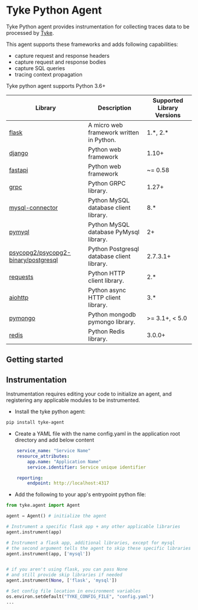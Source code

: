 # Tyke Python Agent

Tyke Python agent provides instrumentation for collecting traces data to be processed by [Tyke](https://tyke.ai/).

This agent supports these frameworks and adds following capabilities:

- capture request and response headers
- capture request and response bodies
- capture SQL queries
- tracing context propagation

Tyke python agent supports Python 3.6+

| Library | Description | Supported Library Versions|
|------|-------------| ---------------|
| [flask](https://flask.palletsprojects.com/en/1.1.x/api)|A micro web framework written in Python.| 1.\*, 2.\* |
| [django](https://docs.djangoproject.com/)|Python web framework | 1.10+ |
| [fastapi](https://docs.djangoproject.com/)|Python web framework |  ~= 0.58 |
| [grpc](https://grpc.github.io/grpc/python/)|Python GRPC library.| 1.27+ |
| [mysql-connector](https://dev.mysql.com/doc/connector-python/en/)| Python MySQL database client library.| 8.\*|
| [pymyql](https://pymysql.readthedocs.io/en/latest/)| Python MySQL database PyMysql library.| 2+|
| [psycopg2/psycopg2-binary/postgresql](https://www.psycopg.org/docs/)|Python Postgresql database client library. | 2.7.3.1+ |
| [requests](https://docs.python-requests.org/en/master/)|Python HTTP client library.| 2.\*|
| [aiohttp](https://docs.aiohttp.org/en/stable/)|Python async HTTP client library.| 3.\*|
| [pymongo](https://pymongo.readthedocs.io/en/stable/)|Python mongodb pymongo library.| >= 3.1+, < 5.0|
| [redis](https://redis.readthedocs.io/en/latest/)|Python Redis library.| 3.0.0+|

## Getting started

## Instrumentation

Instrumentation requires editing your code to initialize an agent, and registering any applicable modules to be instrumented.

- Install the tyke python agent:

```bash
pip install tyke-agent
```

- Create a YAML file with the name config.yaml in the application root directory and add below content

```yaml
    service_name: "Service Name"
    resource_attributes: 
        app.name: "Application Name"
        service.identifier: Service unique identifier

    reporting:
        endpoint: http://localhost:4317
```


- Add the following to your app's entrypoint python file:

```python
from tyke.agent import Agent

agent = Agent() # initialize the agent

# Instrument a specific flask app + any other applicable libraries
agent.instrument(app)

# Instrument a flask app, additional libraries, except for mysql
# the second argument tells the agent to skip these specific libraries from being instrumented
agent.instrument(app, ['mysql'])


# if you aren't using flask, you can pass None
# and still provide skip libraries if needed
agent.instrument(None, ['flask', 'mysql'])

# Set config file location in environment variables 
os.environ.setdefault("TYKE_CONFIG_FILE", "config.yaml")
...
```

